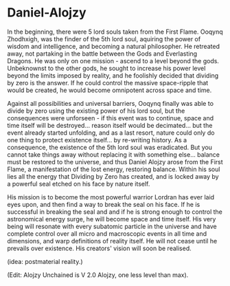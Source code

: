 # Daniel-Alojzy
In the beginning, there were 5 lord souls taken from the First Flame. Ooqynq Zhodhxigh, was the finder of the 5th lord soul, aquiring the power of wisdom and intelligence, and becoming a natural philosopher. He retreated away, not partaking in the battle between the Gods and Everlasting Dragons. He was only on one mission - ascend to a level beyond the gods. Unbeknownst to the other gods, he sought to increase his power level beyond the limits imposed by reality, and he foolishly decided that dividing by zero is the answer. If he could control the massive space-ripple that would be created, he would become omnipotent across space and time. 

Against all possibilities and universal barriers, Ooqynq finally was able to divide by zero using the existing power of his lord soul, but the consequences were unforseen - if this event was to continue, space and time itself will be destroyed... reason itself would be decimated... but the event already started unfolding, and as a last resort, nature could only do one thing to protect existence itself... by re-writing history.  As a consequence, the existence of the 5th lord soul was eradicated. But you cannot take things away without replacing it with something else... balance must be restored to the universe, and thus Daniel Alojzy arose from the First Flame, a manifestation of the lost energy, restoring balance. Within his soul lies all the energy that Dividing by Zero has created, and is locked away by a powerful seal etched on his face by nature itself.

His mission is to become the most powerful warrior Lordran has ever laid eyes upon, and then find a way to break the seal on his face. If he is successful in breaking the seal and and if he is strong enough to control the astronomical energy surge, he will become space and time itself. His very being will resonate with every subatomic particle in the universe and have complete control over all micro and macroscopic events in all time and dimensions, and warp definitions of reality itself. He will not cease until he prevails over existence. His creators' vision will soon be realised. 


(idea: postmaterial
reality.)

(Edit: Alojzy Unchained is V 2.0 Alojzy, one less level than max).
